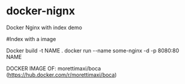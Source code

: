 # docker-nignx
Docker Nginx with index demo

#Index with a image

Docker build -t NAME .
docker run --name some-nginx -d -p 8080:80 NAME

DOCKER IMAGE OF: morettimaxi/boca (https://hub.docker.com/r/morettimaxi/boca)

